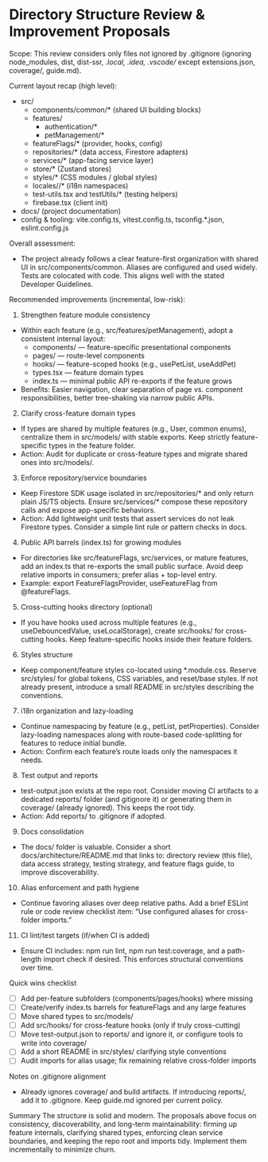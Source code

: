# Directory Structure Review & Improvement Proposals

Scope: This review considers only files not ignored by .gitignore (ignoring node_modules, dist, dist-ssr, *.local, .idea, .vscode/* except extensions.json, coverage/, guide.md).

Current layout recap (high level):
- src/
  - components/common/* (shared UI building blocks)
  - features/
    - authentication/*
    - petManagement/*
  - featureFlags/* (provider, hooks, config)
  - repositories/* (data access, Firestore adapters)
  - services/* (app-facing service layer)
  - store/* (Zustand stores)
  - styles/* (CSS modules / global styles)
  - locales/<lang>/* (i18n namespaces)
  - test-utils.tsx and testUtils/* (testing helpers)
  - firebase.tsx (client init)
- docs/ (project documentation)
- config & tooling: vite.config.ts, vitest.config.ts, tsconfig.*.json, eslint.config.js

Overall assessment:
- The project already follows a clear feature-first organization with shared UI in src/components/common. Aliases are configured and used widely. Tests are colocated with code. This aligns well with the stated Developer Guidelines.

Recommended improvements (incremental, low-risk):

1) Strengthen feature module consistency
- Within each feature (e.g., src/features/petManagement), adopt a consistent internal layout:
  - components/ — feature-specific presentational components
  - pages/ — route-level components
  - hooks/ — feature-scoped hooks (e.g., usePetList, useAddPet)
  - types.tsx — feature domain types
  - index.ts — minimal public API re-exports if the feature grows
- Benefits: Easier navigation, clear separation of page vs. component responsibilities, better tree-shaking via narrow public APIs.

2) Clarify cross-feature domain types
- If types are shared by multiple features (e.g., User, common enums), centralize them in src/models/ with stable exports. Keep strictly feature-specific types in the feature folder.
- Action: Audit for duplicate or cross-feature types and migrate shared ones into src/models/.

3) Enforce repository/service boundaries
- Keep Firestore SDK usage isolated in src/repositories/* and only return plain JS/TS objects. Ensure src/services/* compose these repository calls and expose app-specific behaviors.
- Action: Add lightweight unit tests that assert services do not leak Firestore types. Consider a simple lint rule or pattern checks in docs.

4) Public API barrels (index.ts) for growing modules
- For directories like src/featureFlags, src/services, or mature features, add an index.ts that re-exports the small public surface. Avoid deep relative imports in consumers; prefer alias + top-level entry.
- Example: export FeatureFlagsProvider, useFeatureFlag from @featureFlags.

5) Cross-cutting hooks directory (optional)
- If you have hooks used across multiple features (e.g., useDebouncedValue, useLocalStorage), create src/hooks/ for cross-cutting hooks. Keep feature-specific hooks inside their feature folders.

6) Styles structure
- Keep component/feature styles co-located using *.module.css. Reserve src/styles/ for global tokens, CSS variables, and reset/base styles. If not already present, introduce a small README in src/styles describing the conventions.

7) i18n organization and lazy-loading
- Continue namespacing by feature (e.g., petList, petProperties). Consider lazy-loading namespaces along with route-based code-splitting for features to reduce initial bundle.
- Action: Confirm each feature’s route loads only the namespaces it needs.

8) Test output and reports
- test-output.json exists at the repo root. Consider moving CI artifacts to a dedicated reports/ folder (and gitignore it) or generating them in coverage/ (already ignored). This keeps the root tidy.
- Action: Add reports/ to .gitignore if adopted.

9) Docs consolidation
- The docs/ folder is valuable. Consider a short docs/architecture/README.md that links to: directory review (this file), data access strategy, testing strategy, and feature flags guide, to improve discoverability.

10) Alias enforcement and path hygiene
- Continue favoring aliases over deep relative paths. Add a brief ESLint rule or code review checklist item: “Use configured aliases for cross-folder imports.”

11) CI lint/test targets (if/when CI is added)
- Ensure CI includes: npm run lint, npm run test:coverage, and a path-length import check if desired. This enforces structural conventions over time.

Quick wins checklist
- [ ] Add per-feature subfolders (components/pages/hooks) where missing
- [ ] Create/verify index.ts barrels for featureFlags and any large features
- [ ] Move shared types to src/models/
- [ ] Add src/hooks/ for cross-feature hooks (only if truly cross-cutting)
- [ ] Move test-output.json to reports/ and ignore it, or configure tools to write into coverage/
- [ ] Add a short README in src/styles/ clarifying style conventions
- [ ] Audit imports for alias usage; fix remaining relative cross-folder imports

Notes on .gitignore alignment
- Already ignores coverage/ and build artifacts. If introducing reports/, add it to .gitignore. Keep guide.md ignored per current policy.

Summary
The structure is solid and modern. The proposals above focus on consistency, discoverability, and long-term maintainability: firming up feature internals, clarifying shared types, enforcing clean service boundaries, and keeping the repo root and imports tidy. Implement them incrementally to minimize churn.
